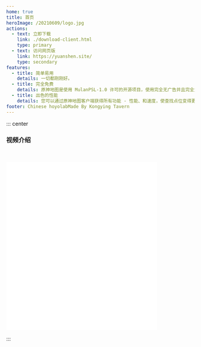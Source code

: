 ```yaml
---
home: true
title: 首页
heroImage: /20210609/logo.jpg
actions:
  - text: 立即下载
    link: ./download-client.html
    type: primary
  - text: 访问网页版
    link: https://yuanshen.site/
    type: secondary
features:
  - title: 简单易用
    details: 一切都刚刚好。
  - title: 完全免费
    details: 原神地图是使用 MulanPSL-1.0 许可的开源项目，使用完全无广告并且完全免费。
  - title: 出色的性能
    details: 您可以通过原神地图客户端获得所有功能 - 性能、和速度，使查找点位变得更加轻松。
footer: Chinese hoyolabMade By Kongying Tavern
---
```


::: center

### 视频介绍

<iframe src="//player.bilibili.com/player.html?aid=673547168&bvid=BV1uU4y157Te&cid=353095751&page=1" scrolling="no" border="0" frameborder="no" framespacing="0" allowfullscreen="true" class="video"> </iframe>

:::

<style lang="scss" scoped>

.video {
  width: 80%;
  height: 450px;
  margin-top: 30px;
}

</style>
